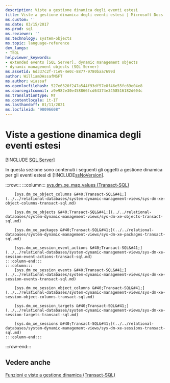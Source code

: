 ```yaml
---
description: Viste a gestione dinamica degli eventi estesi
title: Viste a gestione dinamica degli eventi estesi | Microsoft Docs
ms.custom: ''
ms.date: 03/15/2017
ms.prod: sql
ms.reviewer: ''
ms.technology: system-objects
ms.topic: language-reference
dev_langs:
- TSQL
helpviewer_keywords:
- extended events [SQL Server], dynamic management objects
- dynamic management objects (SQL Server)
ms.assetid: 6d337c2f-71e9-4e0c-8877-9780baa7699d
author: WilliamDAssafMSFT
ms.author: wiassaf
ms.openlocfilehash: 527e6320f247a544f93df57e8f46e55fc69e04e8
ms.sourcegitcommit: a9e982e30e458866fcd64374e3458516182d604c
ms.translationtype: MT
ms.contentlocale: it-IT
ms.lasthandoff: 01/11/2021
ms.locfileid: "98096608"
---
```

# <a name="extended-events-dynamic-management-views"></a>Viste a gestione dinamica degli eventi estesi
[!INCLUDE [SQL Server](../../includes/applies-to-version/sqlserver.md)]

  In questa sezione sono contenuti i seguenti gli oggetti a gestione dinamica per gli eventi estesi di [!INCLUDE[ssNoVersion](../../includes/ssnoversion-md.md)].  

:::row:::
    :::column:::
        [sys.dm_xe_map_values &#40;Transact-SQL&#41;](../../relational-databases/system-dynamic-management-views/sys-dm-xe-map-values-transact-sql.md)

        [sys.dm_xe_object_columns &#40;Transact-SQL&#41;](../../relational-databases/system-dynamic-management-views/sys-dm-xe-object-columns-transact-sql.md)

        [sys.dm_xe_objects &#40;Transact-SQL&#41;](../../relational-databases/system-dynamic-management-views/sys-dm-xe-objects-transact-sql.md)

        [sys.dm_xe_packages &#40;Transact-SQL&#41;](../../relational-databases/system-dynamic-management-views/sys-dm-xe-packages-transact-sql.md)

        [sys.dm_xe_session_event_actions &#40;Transact-SQL&#41;](../../relational-databases/system-dynamic-management-views/sys-dm-xe-session-event-actions-transact-sql.md)
    :::column-end:::
    :::column:::
        [sys.dm_xe_session_events &#40;Transact-SQL&#41;](../../relational-databases/system-dynamic-management-views/sys-dm-xe-session-events-transact-sql.md)

        [sys.dm_xe_session_object_columns &#40;Transact-SQL&#41;](../../relational-databases/system-dynamic-management-views/sys-dm-xe-session-object-columns-transact-sql.md)

        [sys.dm_xe_session_targets &#40;Transact-SQL&#41;](../../relational-databases/system-dynamic-management-views/sys-dm-xe-session-targets-transact-sql.md)

        [sys.dm_xe_sessions &#40;Transact-SQL&#41;](../../relational-databases/system-dynamic-management-views/sys-dm-xe-sessions-transact-sql.md)
    :::column-end:::
:::row-end:::

## <a name="see-also"></a>Vedere anche  
 [Funzioni e viste a gestione dinamica &#40;Transact-SQL&#41;](~/relational-databases/system-dynamic-management-views/system-dynamic-management-views.md)  
  
  
